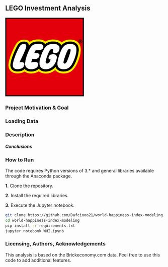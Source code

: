 ## LEGO Investment Analysis

<img src="LEGO_logo.png" alt="WHI" width="250"/>

### Project Motivation & Goal

### ****Loading Data****

### Description

##### **Conclusions**

### **How to Run**

The code requires Python versions of 3.* and general libraries available through the Anaconda package.

**1.**	Clone the repository.

**2.**	Install the required libraries.

**3.**	Execute the Jupyter notebook.

```bash
git clone https://github.com/Dafciooo21/world-happiness-index-modeling
cd world-happiness-index-modeling
pip install -r requirements.txt
jupyter notebook WHI.ipynb
```

### Licensing, Authors, Acknowledgements

This analysis is based on the Brickeconomy.com data. Feel free to use this code to add additional features.

